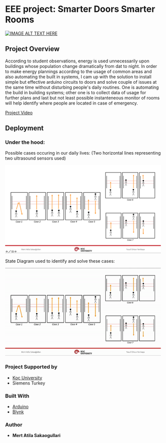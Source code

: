 # EEE project: Smarter Doors Smarter Rooms

[![IMAGE ALT TEXT HERE](https://9to5google.com/wp-content/uploads/sites/4/2017/08/youtube_logo_dark.jpg?quality=82&strip=all)](https://www.youtube.com/watch?v=Bje5tg9hI5Y&t)

## Project Overview
According to student observations, energy is used unnecessarily upon buildings whose population change dramatically from dat to night. In order to make energy plannings according to the usage of common areas and also automating the built in systems, I cam up with the solution to install simple but effective arduino circuits to doors and solve couple of issues at the same time without disturbing people's daily routines. One is automating the build in building systems; other one is to collect data of usage for further plans and last but not least possible instanteneous monitor of rooms will help identify where people are located in case of emergency. 

[Project Video](https://www.youtube.com/watch?v=Bje5tg9hI5Y&t=8s)

## Deployment

### Under the hood:

Possible cases occuring in our daily lives:
(Two horizontal lines representing two ultrasound sensors used)

![picture](https://github.com/Matiatus/Smarter-Doors-Smarter-Rooms/blob/master/images/Cases.png)

State Diagram used to identify and solve these cases: 

![](https://github.com/Matiatus/Smarter-Doors-Smarter-Rooms/blob/master/images/States.gif)

### Project Supported by

* [Koç University](https://www.ku.edu.tr)
* Siemens Turkey


### Built With

* [Arduino](https://www.arduino.cc)
* [Blynk](http://blynkkk.github.io)


### Author

* **Mert Atila Sakaogullari** 


